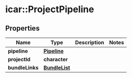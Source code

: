 # icar::ProjectPipeline


## Properties

Name | Type | Description | Notes
------------ | ------------- | ------------- | -------------
**pipeline** | [**Pipeline**](Pipeline.md) |  | 
**projectId** | **character** |  | 
**bundleLinks** | [**BundleList**](BundleList.md) |  | 


